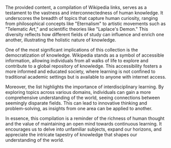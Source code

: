 The provided content, a compilation of Wikipedia links, serves as a testament to the vastness and interconnectedness of human knowledge. It underscores the breadth of topics that capture human curiosity, ranging from philosophical concepts like "Eternalism" to artistic movements such as "Telematic Art," and scientific theories like "Laplace's Demon." This diversity reflects how different fields of study can influence and enrich one another, illustrating the holistic nature of knowledge.

One of the most significant implications of this collection is the democratization of knowledge. Wikipedia stands as a symbol of accessible information, allowing individuals from all walks of life to explore and contribute to a global repository of knowledge. This accessibility fosters a more informed and educated society, where learning is not confined to traditional academic settings but is available to anyone with internet access.

Moreover, the list highlights the importance of interdisciplinary learning. By exploring topics across various domains, individuals can gain a more comprehensive understanding of the world, seeing connections between seemingly disparate fields. This can lead to innovative thinking and problem-solving, as insights from one area can be applied to another.

In essence, this compilation is a reminder of the richness of human thought and the value of maintaining an open mind towards continuous learning. It encourages us to delve into unfamiliar subjects, expand our horizons, and appreciate the intricate tapestry of knowledge that shapes our understanding of the world.